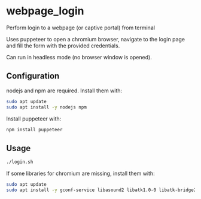 # webpage_login

Perform login to a webpage (or captive portal) from terminal

Uses puppeteer to open a chromium browser, navigate to the login page and fill the form with the provided credentials.

Can run in headless mode (no browser window is opened).

## Configuration

nodejs and npm are required. Install them with:

```bash
sudo apt update
sudo apt install -y nodejs npm
```

Install puppeteer with:

```bash
npm install puppeteer
```

## Usage

```bash
./login.sh
```

If some libraries for chromium are missing, install them with:

```bash
sudo apt update
sudo apt install -y gconf-service libasound2 libatk1.0-0 libatk-bridge2.0-0 libc6 libcairo2 libcups2 libdbus-1-3 libexpat1 libfontconfig1 libgcc1 libgconf-2-4 libgdk-pixbuf2.0-0 libglib2.0-0 libgtk-3-0 libnspr4 libpango-1.0-0 libpangocairo-1.0-0 libstdc++6 libx11-6 libx11-xcb1 libxcb1 libxcomposite1 libxcursor1 libxdamage1 libxext6 libxfixes3 libxi6 libxrandr2 libxrender1 libxss1 libxtst6 ca-certificates fonts-liberation libappindicator1 libnss3 lsb-release xdg-utils wget libgbm1
